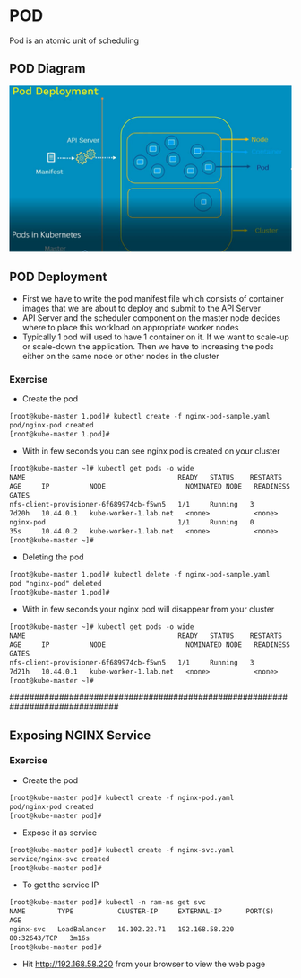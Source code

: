 # POD

Pod is an atomic unit of scheduling

## POD Diagram

![Image of POD](https://github.com/RamkumarMM/kubernetes/blob/master/images/pod.jpg)

## POD Deployment
* First we have to write the pod manifest file which consists of  container images that we are about to deploy and submit to the API Server
* API Server and the scheduler component on the master node decides where to place this workload on appropriate worker nodes
* Typically 1 pod will used to have 1 container on it. If we want to scale-up or scale-down the application. Then we have to increasing the pods either on the same node or other nodes in the cluster


### Exercise 

* Create the pod
```
[root@kube-master 1.pod]# kubectl create -f nginx-pod-sample.yaml
pod/nginx-pod created
[root@kube-master 1.pod]#
```
* With in few seconds you can see nginx pod is created on your cluster
```
[root@kube-master ~]# kubectl get pods -o wide
NAME                                      READY   STATUS    RESTARTS   AGE     IP          NODE                    NOMINATED NODE   READINESS GATES
nfs-client-provisioner-6f689974cb-f5wn5   1/1     Running   3          7d20h   10.44.0.1   kube-worker-1.lab.net   <none>           <none>
nginx-pod                                 1/1     Running   0          35s     10.44.0.2   kube-worker-1.lab.net   <none>           <none>
[root@kube-master ~]#
```

* Deleting the pod
```
[root@kube-master 1.pod]# kubectl delete -f nginx-pod-sample.yaml
pod "nginx-pod" deleted
[root@kube-master 1.pod]#
```

* With in few seconds your nginx pod will disappear from your cluster
```
[root@kube-master ~]# kubectl get pods -o wide
NAME                                      READY   STATUS    RESTARTS   AGE     IP          NODE                    NOMINATED NODE   READINESS GATES
nfs-client-provisioner-6f689974cb-f5wn5   1/1     Running   3          7d21h   10.44.0.1   kube-worker-1.lab.net   <none>           <none>
[root@kube-master ~]#
```

##############################################################################

## Exposing NGINX Service

### Exercise
* Create the pod
```
[root@kube-master pod]# kubectl create -f nginx-pod.yaml
pod/nginx-pod created
[root@kube-master pod]# 
```

* Expose it as service
```
[root@kube-master pod]# kubectl create -f nginx-svc.yaml
service/nginx-svc created
[root@kube-master pod]# 
```

* To get the service IP
```
[root@kube-master pod]# kubectl -n ram-ns get svc
NAME        TYPE           CLUSTER-IP     EXTERNAL-IP      PORT(S)        AGE
nginx-svc   LoadBalancer   10.102.22.71   192.168.58.220   80:32643/TCP   3m16s
[root@kube-master pod]#
```

* Hit http://192.168.58.220 from your browser to view the web page
